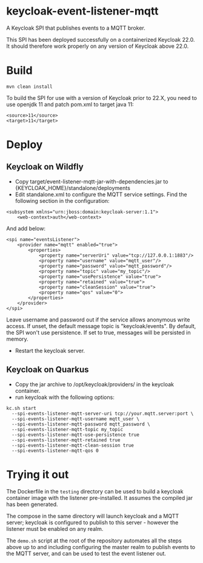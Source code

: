 # keycloak-event-listener-mqtt

A Keycloak SPI that publishes events to a MQTT broker.

This SPI has been deployed successfully on a containerized Keycloak 22.0.
It should therefore work properly on any version of Keycloak above 22.0.

# Build

```
mvn clean install
```

To build the SPI for use with a version of Keycloak prior to 22.X, you need to use openjdk 11 and patch pom.xml to target java 11:

```
<source>11</source>
<target>11</target>
```

# Deploy

## Keycloak on Wildfly

* Copy target/event-listener-mqtt-jar-with-dependencies.jar to {KEYCLOAK_HOME}/standalone/deployments
* Edit standalone.xml to configure the MQTT service settings. Find the following
  section in the configuration:

```
<subsystem xmlns="urn:jboss:domain:keycloak-server:1.1">
    <web-context>auth</web-context>
```

And add below:

```
<spi name="eventsListener">
    <provider name="mqtt" enabled="true">
        <properties>
            <property name="serverUri" value="tcp://127.0.0.1:1883"/>
            <property name="username" value="mqtt_user"/>
            <property name="password" value="mqtt_password"/>
            <property name="topic" value="my_topic"/>
            <property name="usePersistence" value="true">
            <property name="retained" value="true">
            <property name="cleanSession" value="true">
            <property name="qos" value="0">
        </properties>
    </provider>
</spi>
```
Leave username and password out if the service allows anonymous write access.
If unset, the default message topic is "keycloak/events".
By default, the SPI won't use persistence. If set to true, messages will be persisted in memory.

* Restart the keycloak server.

## Keycloak on Quarkus

* Copy the jar archive to /opt/keycloak/providers/ in the keycloak container.
* run keycloak with the following options:

```
kc.sh start
  --spi-events-listener-mqtt-server-uri tcp://your.mqtt.server:port \
  --spi-events-listener-mqtt-username mqtt_user \
  --spi-events-listener-mqtt-password mqtt_password \
  --spi-events-listener-mqtt-topic my_topic
  --spi-events-listener-mqtt-use-persistence true
  --spi-events-listener-mqtt-retained true
  --spi-events-listener-mqtt-clean-session true
  --spi-events-listener-mqtt-qos 0
```

# Trying it out

The Dockerfile in the `testing` directory can be used to build a keycloak container image
with the listener pre-installed. It assumes the compiled jar has been generated.

The compose in the same directory will launch keycloak and a MQTT server; keycloak is configured
to publish to this server - however the listener must be enabled on any realm.

The `demo.sh` script at the root of the repository automates all the steps above up to and
including configuring the master realm to publish events to the MQTT server, and can be used
to test the event listener out.